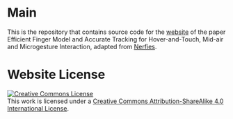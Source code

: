 # Main

This is the repository that contains source code for the [website](https://qzoppis.github.io/maft) of the paper Efficient Finger Model and Accurate Tracking for Hover-and-Touch, Mid-air and Microgesture Interaction, adapted from <a rel="license" href="https://nerfies.github.io">Nerfies</a>.

# Website License
<a rel="license" href="http://creativecommons.org/licenses/by-sa/4.0/"><img alt="Creative Commons License" style="border-width:0" src="https://i.creativecommons.org/l/by-sa/4.0/88x31.png" /></a><br />This work is licensed under a <a rel="license" href="http://creativecommons.org/licenses/by-sa/4.0/">Creative Commons Attribution-ShareAlike 4.0 International License</a>.